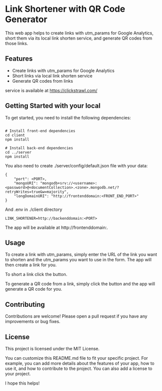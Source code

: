 # Link Shortener with QR Code Generator

This web app helps to create links with utm_params for Google Analytics, short them via its local link shorten service, and generate QR codes from those links.

## Features

* Create links with utm_params for Google Analytics
* Short links via local link shorten service
* Generate QR codes from links

service is available at https://clickstrawl.com/ 

## Getting Started with your local

To get started, you need to install the following dependencies:


```

# Install front-end dependencies
cd client
npm install

# Install back-end dependencies
cd ../server
npm install

```

You also need to create ./server/config/default.json file with your data:
```
{
    "port": <PORT>,
    "mongoURI": "mongodb+srv://<username>:<password>@<documentCollection>.<zone>.mongodb.net/?retryWrites=true&w=majority",
    "longDomainURI": "http://frontenddomain:<FRONT_END_PORT>"
}
```
And .env in ./client directory
```
LINK_SHORTENER=http://backenddomain:<PORT>
```

The app will be available at http://frontenddomain:<PORT>.

## Usage

To create a link with utm_params, simply enter the URL of the link you want to shorten and the utm_params you want to use in the form. The app will then create a link for you.

To short a link click the button.

To generate a QR code from a link, simply click the button and the app will generate a QR code for you.

## Contributing

Contributions are welcome! Please open a pull request if you have any improvements or bug fixes.

## License

This project is licensed under the MIT License.


You can customize this README.md file to fit your specific project. For example, you can add more details about the features of your app, how to use it, and how to contribute to the project. You can also add a license to your project.

I hope this helps!
